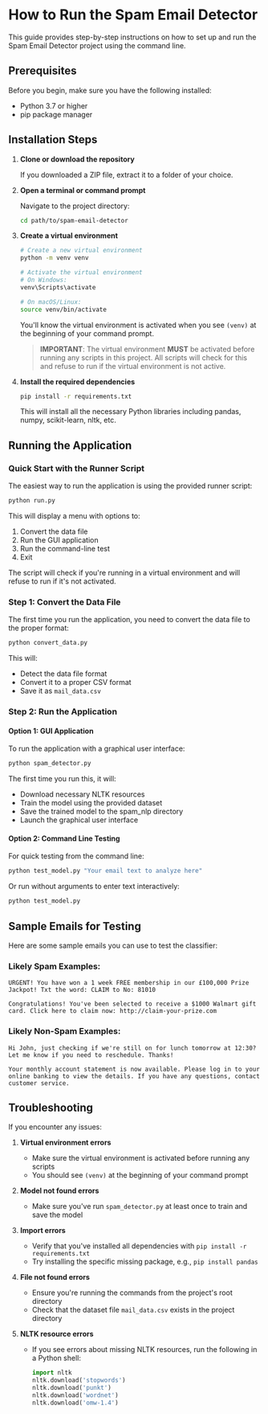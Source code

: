 # How to Run the Spam Email Detector

This guide provides step-by-step instructions on how to set up and run the Spam Email Detector project using the command line.

## Prerequisites

Before you begin, make sure you have the following installed:

- Python 3.7 or higher
- pip package manager

## Installation Steps

1. **Clone or download the repository**

   If you downloaded a ZIP file, extract it to a folder of your choice.

2. **Open a terminal or command prompt**

   Navigate to the project directory:

   ```bash
   cd path/to/spam-email-detector
   ```

3. **Create a virtual environment**

   ```bash
   # Create a new virtual environment
   python -m venv venv
   
   # Activate the virtual environment
   # On Windows:
   venv\Scripts\activate
   
   # On macOS/Linux:
   source venv/bin/activate
   ```

   You'll know the virtual environment is activated when you see `(venv)` at the beginning of your command prompt.

   > **IMPORTANT**: The virtual environment **MUST** be activated before running any scripts in this project. All scripts will check for this and refuse to run if the virtual environment is not active.

4. **Install the required dependencies**

   ```bash
   pip install -r requirements.txt
   ```

   This will install all the necessary Python libraries including pandas, numpy, scikit-learn, nltk, etc.

## Running the Application

### Quick Start with the Runner Script

The easiest way to run the application is using the provided runner script:

```bash
python run.py
```

This will display a menu with options to:
1. Convert the data file
2. Run the GUI application
3. Run the command-line test
4. Exit

The script will check if you're running in a virtual environment and will refuse to run if it's not activated.

### Step 1: Convert the Data File

The first time you run the application, you need to convert the data file to the proper format:

```bash
python convert_data.py
```

This will:
- Detect the data file format
- Convert it to a proper CSV format
- Save it as `mail_data.csv`

### Step 2: Run the Application

#### Option 1: GUI Application

To run the application with a graphical user interface:

```bash
python spam_detector.py
```

The first time you run this, it will:
- Download necessary NLTK resources
- Train the model using the provided dataset
- Save the trained model to the spam_nlp directory
- Launch the graphical user interface

#### Option 2: Command Line Testing

For quick testing from the command line:

```bash
python test_model.py "Your email text to analyze here"
```

Or run without arguments to enter text interactively:

```bash
python test_model.py
```

## Sample Emails for Testing

Here are some sample emails you can use to test the classifier:

### Likely Spam Examples:

```
URGENT! You have won a 1 week FREE membership in our £100,000 Prize Jackpot! Txt the word: CLAIM to No: 81010
```

```
Congratulations! You've been selected to receive a $1000 Walmart gift card. Click here to claim now: http://claim-your-prize.com
```

### Likely Non-Spam Examples:

```
Hi John, just checking if we're still on for lunch tomorrow at 12:30? Let me know if you need to reschedule. Thanks!
```

```
Your monthly account statement is now available. Please log in to your online banking to view the details. If you have any questions, contact customer service.
```

## Troubleshooting

If you encounter any issues:

1. **Virtual environment errors**
   - Make sure the virtual environment is activated before running any scripts
   - You should see `(venv)` at the beginning of your command prompt

2. **Model not found errors**
   - Make sure you've run `spam_detector.py` at least once to train and save the model

3. **Import errors**
   - Verify that you've installed all dependencies with `pip install -r requirements.txt`
   - Try installing the specific missing package, e.g., `pip install pandas`

4. **File not found errors**
   - Ensure you're running the commands from the project's root directory
   - Check that the dataset file `mail_data.csv` exists in the project directory

5. **NLTK resource errors**
   - If you see errors about missing NLTK resources, run the following in a Python shell:
     ```python
     import nltk
     nltk.download('stopwords')
     nltk.download('punkt')
     nltk.download('wordnet')
     nltk.download('omw-1.4')
     ```